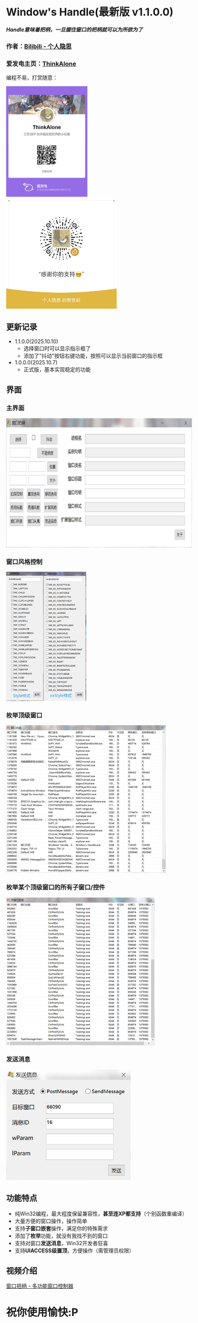 # Window's Handle(最新版 v1.1.0.0)
***Handle意味着把柄，一旦握住窗口的把柄就可以为所欲为了***
### 作者：[Bilibili - 个人隐思](https://space.bilibili.com/1081364881 "来我主页玩玩ヾ(^∀^)ﾉ")
### 爱发电主页：[ThinkAlone](https://afdian.com/a/X1415 "您赞助的每一分都是我前进的动力")
编程不易，打赏随意：

<img src="../images/afdian-ThinkAlone.jpg" height="300" /> <img src="../images/mm_reward.png" height="300" />
## 更新记录
- 1.1.0.0(2025.10.10)
  - 选择窗口时可以显示指示框了
  - 添加了"抖动"按钮右键功能，按照可以显示当前窗口的指示框
- 1.0.0.0(2025.10.7)
  - 正式版，基本实现稳定的功能

## 界面
### 主界面
<img src="../images/ScreenShot.png" height="350" /><br>
### 窗口风格控制
<img src="../images/Styles.png" height="350" /><br>
### 枚举顶级窗口
<img src="../images/enum1.png" height="400" /><br>
### 枚举某个顶级窗口的所有子窗口/控件
<img src="../images/enum2.png" height="400" /><br>
### 发送消息
<img src="../images/Messages.png" height="300" /><br>

## 功能特点
- 纯Win32编程，最大程度保留兼容性，**甚至连XP都支持**（个别函数重编译）
- 大量方便的窗口操作，操作简单
- 支持**子窗口嵌套**操作，满足你的特殊需求
- 添加了**枚举**功能，就没有我找不到的窗口
- 支持对窗口**发送消息**，Win32开发者狂喜
- 支持**UIACCESS级置顶**，方便操作（需管理员权限）

## 视频介绍
[窗口把柄 - 多功能窗口控制器](https://www.bilibili.com/video/BV1dyxCzaEWZ/ "视频介绍")

# 祝你使用愉快:P

